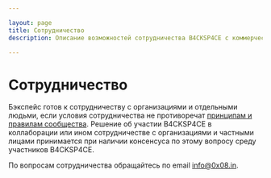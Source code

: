 ```yaml
---

layout: page
title: Сотрудничество
description: Описание возможностей сотрудничества B4CKSP4CE с коммерческими структурами

---
```


# Сотрудничество

Бэкспейс готов к сотрудничеству с организациями и отдельными людьми, если условия сотрудничества не противоречат [принципам и правилам сообщества](/principles-rules.html).
Решение об участии B4CKSP4CE в коллаборации или ином сотрудничестве c организациями и частными лицами принимается при наличии консенсуса по этому вопросу среду участников B4CKSP4CE.

По вопросам сотрудничества обращайтесь по email [info@0x08.in](mailto:info@0x08.in).
